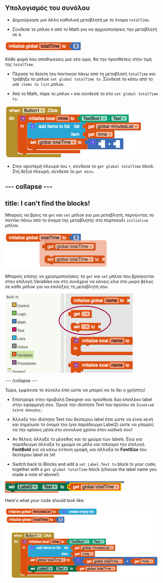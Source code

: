 ## Υπολογισμός του συνόλου

+ Δημιούργησε μια άλλη καθολική μεταβλητή με το όνομα `totalTime`.

+ Σύνδεσε το μπλοκ `0` από το Math για να αρχικοποιήσεις την μεταβλητή σε `0`.

![](images/s4TotalTimeInit.png)

Κάθε φορά που αποθηκεύεις μια νέα ώρα, θα την προσθέτεις στην τιμή της `totalTime`.

+ Πέρασε το δείκτη του ποντικιού πάνω από τη μεταβλητή `totalTime` και τράβηξε το μπλοκ `set global totalTime to`. Σύνδεσέ το κάτω από το `add items to list` μπλοκ.

+ Από το Math, πάρε το μπλοκ `+` και σύνδεσέ το στο `set global totalTime to`.

![](images/s4PlusBlock.png)

+ Στην αριστερή πλευρά του `+`, σύνδεσε το `get global totalTime` block. Στη δεξιά πλευρά, σύνδεσε το `get mins`.

--- collapse ---
---
title: I can't find the blocks!
---

Μπορείς να βρεις τα `get` και `set` μπλοκ για μια μεταβλητή, περνώντας το ποντίκι πάνω από το όνομα της μεταβλητής στο πορτοκαλί `initialise` μπλοκ.

![](images/s4BlocksForVar.png)

Μπορείς επίσης να χρησιμοποιήσεις τα `get` και `set` μπλοκ που βρίσκονται στην επιλογή Variables και στη συνέχεια να κάνεις κλικ στο μικρό βέλος σε κάθε μπλοκ για να επιλέξεις τη μεταβλητή σου.

![](images/s4GetSetBlank.png)

--- /collapse ---

Τώρα, εμφάνισε το σύνολο έτσι ώστε να μπορεί να το δει ο χρήστης!

+ Επίστρεψε στην προβολή Designer και πρόσθεσε δύο επιπλέον label στην εφαρμογή σoυ. Όρισε την ιδιότητα Text του πρώτου σε `Συνολικά λεπτά άσκησης:`

+ Άλλαξε την ιδιότητα Text του δεύτερου label έτσι ώστε να είναι κενή και σημείωσε το όνομά του (για παράδειγμα Label2) ώστε να μπορείς να την ορίσεις μέσα στο συνολικό χρόνο στον κώδικά σου!

+ Αν θέλεις άλλαξε το μέγεθος και το χρώμα των labels. Εγώ για παράδειγμα άλλαξα το χρώμα σε μπλε και τσέκαρα την επιλογή **FontBold** για να κάνω έντονη γραφή, και άλλαξα το **FontSize** του δεύτερου label σε `50`!

+ Switch back to Blocks and add a `set Label.Text to` block to your code, together with a `get global totalTime` block (choose the label name you made a note of above!).

![](images/s4DisplayTotalTime.png)

Here's what your code should look like:

![](images/s4DisplayTotalCode.png)
